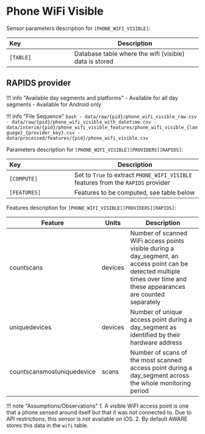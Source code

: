 # Phone WiFi Visible

Sensor parameters description for `[PHONE_WIFI_VISIBLE]`:

|Key&nbsp;&nbsp;&nbsp;&nbsp;&nbsp;&nbsp;&nbsp;&nbsp;&nbsp;&nbsp;&nbsp;&nbsp;&nbsp;&nbsp;&nbsp;&nbsp;&nbsp;&nbsp;&nbsp;&nbsp;&nbsp;&nbsp;&nbsp;&nbsp;&nbsp;&nbsp;&nbsp;&nbsp;&nbsp;            | Description |
|----------------|-----------------------------------------------------------------------------------------------------------------------------------
|`[TABLE]`| Database table where the wifi (visible) data is stored

## RAPIDS provider

!!! info "Available day segments and platforms"
    - Available for all day segments
    - Available for Android only

!!! info "File Sequence"
    ```bash
    - data/raw/{pid}/phone_wifi_visible_raw.csv
    - data/raw/{pid}/phone_wifi_visible_with_datetime.csv
    - data/interim/{pid}/phone_wifi_visible_features/phone_wifi_visible_{language}_{provider_key}.csv
    - data/processed/features/{pid}/phone_wifi_visible.csv
    ```


Parameters description for `[PHONE_WIFI_VISIBLE][PROVIDERS][RAPIDS]`:

|Key&nbsp;&nbsp;&nbsp;&nbsp;&nbsp;&nbsp;&nbsp;&nbsp;&nbsp;&nbsp;&nbsp;&nbsp;&nbsp;&nbsp;&nbsp;&nbsp;&nbsp;&nbsp;&nbsp;&nbsp;&nbsp;&nbsp;&nbsp;&nbsp;&nbsp;&nbsp;&nbsp;&nbsp;&nbsp;            | Description |
|----------------|-----------------------------------------------------------------------------------------------------------------------------------
|`[COMPUTE]`| Set to `True` to extract `PHONE_WIFI_VISIBLE` features from the `RAPIDS` provider|
|`[FEATURES]` |         Features to be computed, see table below


Features description for `[PHONE_WIFI_VISIBLE][PROVIDERS][RAPIDS]`:

|Feature                    |Units      |Description|
|-------------------------- |---------- |---------------------------|
| countscans                 | devices | Number of scanned WiFi access points visible during a day_segment, an access point can be detected multiple times over time and these appearances are counted separately |
| uniquedevices              | devices | Number of unique access point during a day_segment as identified by their hardware address                                                                       |
| countscansmostuniquedevice | scans   | Number of scans of the most scanned access point during a day_segment across the whole monitoring period                                                         |

!!! note "Assumptions/Observations"
    1. A visible WiFI access point is one that a phone sensed around itself but that it was not connected to. Due to API restrictions, this sensor is not available on iOS.
    2. By default AWARE stores this data in the `wifi` table.
